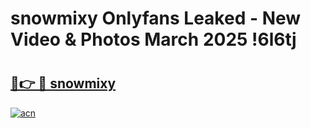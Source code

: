 # snowmixy Onlyfans Leaked - New Video & Photos March 2025 !6l6tj

# <h2><a href="https://sp8gmz.iuczelnia.edu.pl?title=snowmixy&ref=6l6tj">🔗👉 🔴 snowmixy</a></h2>

[![acn](https://github.com/user-attachments/assets/0f9c940e-d8b0-45ae-aac7-cd30a18b3e1c)](https://sp8gmz.iuczelnia.edu.pl?title=snowmixy&ref=6l6tj)

